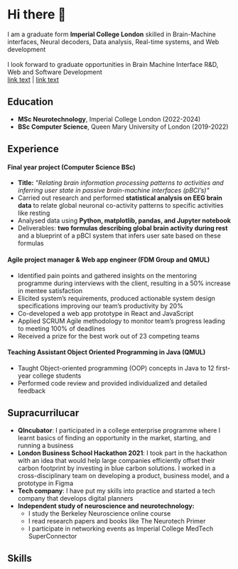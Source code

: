 ### <h1>Hi there 👋</h1>
I am a graduate form <b>Imperial College London</b> skilled in Brain-Machine interfaces, Neural decoders, Data analysis, Real-time systems, and Web development<br><br>
I look forward to graduate opportunities in Brain Machine Interface R&D, Web and Software Development<br>
<a href="url">link text</a> | 
<a href="url">link text</a>
<h2>Education</h2>
<ul>
<li><b>MSc Neurotechnology</b>, Imperial College London (2022-2024)</li>
<li><b>BSc Computer Science</b>, Queen Mary University of London (2019-2022)</li>
</ul>

<h2>Experience</h2>
<h4>Final year project (Computer Science BSc)</h4>
<ul>
  <li><b>Title:</b> <i>"Relating brain information processing patterns to activities and inferring user state
in passive brain-machine interfaces (pBCI’s)"</i> </li>
<li>Carried out research and performed <b>statistical analysis on EEG brain data</b> to relate global neuronal co-activity patterns to specific activities like resting</li>
<li>Analysed data using <b>Python, matplotlib, pandas, and Jupyter notebook</b></li>
<li>Deliverables: <b>two formulas describing global brain activity during rest</b> and a 
blueprint of a pBCI system that infers user sate based on these formulas</li>
  </ul>

  <h4>Agile project manager & Web app engineer (FDM Group and QMUL)</h4>
  <ul>
    <li>Identified pain points and gathered insights on the mentoring programme during interviews with the 
client, resulting in a 50% increase in mentee satisfaction</li>
    <li>Elicited system’s requirements, produced actionable system design specifications improving our
team’s productivity by 20%</li>
    <li>Co-developed a web app prototype in React and JavaScript</li>
    <li>Applied SCRUM Agile methodology to monitor team’s progress leading to meeting 100% of deadlines</li>
    <li>Received a prize for the best work out of 23 competing teams</li>
  </ul>

<h4>Teaching Assistant Object Oriented Programming in Java (QMUL)</h4>
<ul>
    <li>Taught Object-oriented programming (OOP) concepts in Java to 12 first-year college students</li>
  <li>Performed code review and provided individualized and detailed feedback</li>
</ul>
<h2>Supracurrilucar</h2>
<ul>
  <li><b>QIncubator</b>: I participated in a college enterprise programme where I learnt basics of finding an opportunity in the market, starting, and running a business</li>
  <li><b>London Business School Hackathon 2021</b>: I took part in the hackathon with an idea that would help large companies efficiently offset their carbon footprint by investing in blue carbon solutions. I worked in a cross-disciplinary team on developing a product, business model, and a prototype in Figma
  </li>
  <li><b>Tech company</b>: I have put my skills into practice and started a tech company that develops digital planners</li>
  <li><b>Independent study of neuroscience and neurotechnology:</b><br>
  <ul>
    <li>I study the Berkeley Neuroscience online course</li>
    <li>I read research papers and books like The Neurotech Primer</li>
    <li>I participate in networking events as Imperial College MedTech SuperConnector</li>
    </ul>
  </li>
  </ul>

<h2>Skills</h2>
